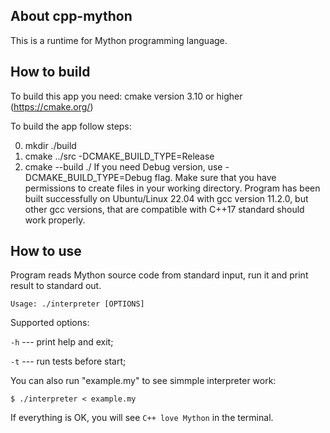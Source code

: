 About cpp-mython
----------------

This is a runtime for Mython programming language.

How to build
------------

To build this app you need:
cmake version 3.10 or higher (https://cmake.org/)

To build the app follow steps:

0. mkdir ./build
1. cmake ../src -DCMAKE_BUILD_TYPE=Release
2. cmake --build ./
If you need Debug version, use -DCMAKE_BUILD_TYPE=Debug flag.
Make sure that you have permissions to create files in your working
directory.
Program has been built successfully on Ubuntu/Linux 22.04 with
gcc version 11.2.0, but other gcc versions, that are compatible with C++17
standard should work properly.

How to use
---------

Program reads Mython source code from standard input, run it and print 
result to standard out.

`Usage: ./interpreter [OPTIONS]`

Supported options:

`-h` --- print help and exit;

`-t` --- run tests before start;

You can also run "example.my" to see simmple interpreter work:

`$ ./interpreter < example.my`

If everything is OK, you will see `C++ love Mython` in the terminal.

